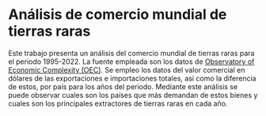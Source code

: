 # Análisis de comercio mundial de tierras raras

Este trabajo presenta un análisis del comercio mundial de tierras raras para el periodo 1995-2022. La fuente empleada son los datos de [Observatory of Economic Complexity (OEC)](https://oec.world/en). Se empleo los datos del valor comercial en dólares de las exportaciones e importaciones totales, asi como la diferencia de estos, por país para los años del periodo. Mediante este análisis se puede observar cuales son los países que más demandan de estos bienes y cuales son los principales extractores de tierras raras en cada año.